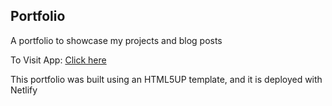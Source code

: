 ## Portfolio

A portfolio to showcase my projects and blog posts

To Visit App:
[Click here](https://priyavaidya.com/)


This portfolio was built using an HTML5UP template, and it is deployed with Netlify
